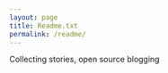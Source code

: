 ```yaml
---
layout: page
title: Readme.txt
permalink: /readme/
---
```


Collecting stories, open source blogging